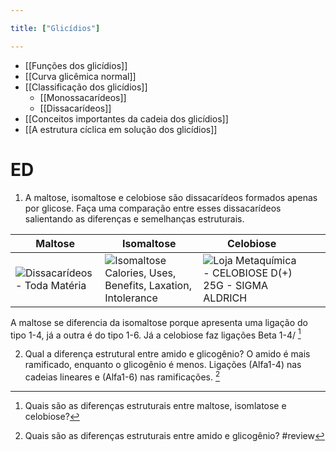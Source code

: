 ```yaml
---

title: ["Glicídios"]

---
```


+ [[Funções dos glicídios]]
+ [[Curva glicêmica normal]]
+ [[Classificação dos glicídios]]
	+ [[Monossacarídeos]]
	+ [[Dissacarídeos]]
+ [[Conceitos importantes da cadeia dos glicídios]]
+ [[A estrutura cíclica em solução dos glicídios]]


# ED
1.  A maltose, isomaltose e celobiose são dissacarídeos formados apenas por glicose. Faça uma comparação entre esses dissacarídeos salientando as diferenças e semelhanças estruturais. 

| Maltose                                                                                                     | Isomaltose                                                                                                                              | Celobiose                                                                                                                                                                                      |     |     |
| ----------------------------------------------------------------------------------------------------------- | --------------------------------------------------------------------------------------------------------------------------------------- | ---------------------------------------------------------------------------------------------------------------------------------------------------------------------------------------------- | --- | --- |
| ![Dissacarídeos - Toda Matéria](https://static.todamateria.com.br/upload/di/ss/dissacarideomaltose-cke.jpg) | ![Isomaltose Calories, Uses, Benefits, Laxation, Intolerance](http://www.nutrientsreview.com/wp-content/uploads/2015/08/Isomaltose.jpg) | ![Loja Metaquímica - CELOBIOSE D(+) 25G - SIGMA ALDRICH](https://www.metaquimica.com/media/catalog/product/cache/1/image/9df78eab33525d08d6e5fb8d27136e95/c/e/celobiose-25g-sigma-aldrich.jpg) |     |     |

A maltose se diferencia da isomaltose porque apresenta uma ligação do tipo 1-4, já a outra é do tipo 1-6.
Já a celobiose faz ligações Beta 1-4/ [^103306]

[^103306]: Quais são as diferenças estruturais entre maltose, isomlatose e celobiose?


2. Qual a diferença estrutural entre amido e glicogênio?
O amido é mais ramificado, enquanto o glicogênio é menos.
Ligações (Alfa1-4) nas cadeias lineares e (Alfa1-6) nas ramificações.  [^982040]

[^982040]: Quais são as diferenças estruturais entre amido e glicogênio?
#review 
